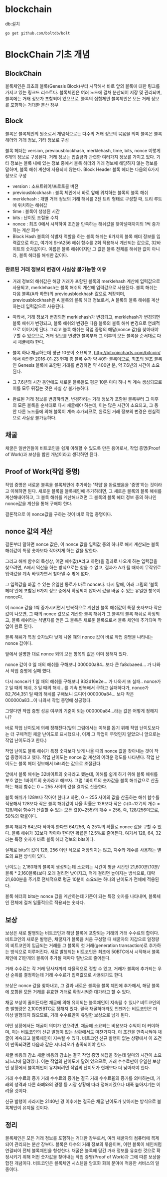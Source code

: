 # blockchain


db:설치
```
go get github.com/boltdb/bolt
```


# BlockChain 기초 개념

## BlockChain
블록체인은 최초의 블록(Genesis Block)부터 시작해서 바로 앞의 블록에 대한 링크를 가지고 있는 링크드 리스트다. 블록체인은 여러 노드에 걸쳐 분산되어 저장 및 관리되며, 블록에는 거래 정보가 포함되어 있으므로, 블록의 집합체인 블록체인은 모든 거래 정보를 포함하는 거대한 분산 장부

## Block
블록은 블록체인의 원소로서 개념적으로는 다수의 거래 정보의 묶음을 의미
블록은 블록 헤더와 거래 정보, 기타 정보로 구성

블록 헤더는 version, previousblockhash, merklehash, time, bits, nonce 이렇게 6개의 정보로 구성된다.
거래 정보는 입출금과 관련한 여러가지 정보를 가지고 있다.
기타 정보는 블록 내에 있는 정보 중에서 블록 헤더와 거래 정보에 해당하지 않는 정보를 말하며, 블록 해쉬 계산에 사용되지 않는다.
Block Header
블록 헤더는 다음의 6가지 정보로 구성

- version : 소프트웨어/프로토콜 버전
- previousblockhash : 블록 체인에서 바로 앞에 위치하는 블록의 블록 해쉬
- merklehash : 개별 거래 정보의 거래 해쉬를 2진 트리 형태로 구성할 때, 트리 루트에 위치하는 해쉬값
- time : 블록이 생성된 시간
- bits : 난이도 조절용 수치
- nonce : 최초 0에서 시작하여 조건을 만족하는 해쉬값을 찾아낼때까지의 1씩 증가하는 계산 회수
- Block Hash
블록의 식별자 역할을 하는 블록 해쉬는 6가지의 블록 헤더 정보를 입력값으로 하고, 여기에 SHA256 해쉬 함수를 2회 적용해서 계산되는 값으로, 32바이트의 숫자값이다. 이름은 블록 해쉬이지만 그 값은 블록 전체를 해쉬한 값이 아니라, 블록 헤더를 해쉬한 값이다.

### 완료된 거래 정보의 변경이 사실상 불가능한 이유
- 거래 정보의 해쉬값은 해당 거래가 포함된 블록의 merklehash 계산에 입력값으로 사용되고, merklehash는 블록 해쉬의 계산에 입력값으로 사용된다. 블록 해쉬는 다음 블록(A라 하면)의 previousblockhash 값으로 저장되며, previousblockhash은 A 블록의 블록 헤더 정보로서, A 블록의 블록 해쉬를 계산하는데 입력값으로 사용된다.

- 따라서, 거래 정보가 변경되면 merklehash가 변경되고, merklehash가 변경되면 블록 해쉬가 변경되고, 블록 해쉬의 변경은 다음 블록의 블록 해쉬 변경으로 연쇄적으로 이어지게 된다. 그리고 블록 해쉬는 작업 증명의 해답(nonce 값)을 찾아내야 구할 수 있으므로, 거래 정보를 변경한 블록부터 그 이후의 모든 블록을 순서대로 다시 채굴해야 한다.

- 블록 하나 채굴하는데 평균 10분이 소요되고, http://bitcoincharts.com/bitcoin/ 에서 확인한 2016-01-23 현재 총 블록 수가 약 40만 블록이므로, 최초의 원조 블록인 Genesis 블록에 포함된 거래를 변경하면 약 400만 분, 약 7.6년의 시간이 소요된다.

- 그 7.6년의 시간 동안에도 새로운 블록들도 평균 10분 마다 하나 씩 계속 생성되므로 이를 모두 뒤집는 것은 사실 상 불가능하다.

- 완료된 거래 정보를 변경하려면,
변경하려는 거래 정보가 포함된 블록부터 그 이후의 모든 블록을 순서대로 다시 채굴해야 하는데,
이는 많은 시간이 소요되고, 그 동안 다른 노드들에 의해 블록이 계속 추가되므로, 완료된 거래 정보의 변경은 현실적으로 사실상 불가능하다.

## 채굴
채굴은 일반인들이 비트코인을 쉽게 이해할 수 있도록 만든 용어로서, 작업 증명(Proof of Work)과 보상을 합친 개념이라고 생각하면 된다.

## Proof of Work(작업 증명)
작업 증명은 새로운 블록을 블록체인에 추가하는 '작업'을 완료했음을 '증명'하는 것이라고 이해하면 된다. 새로운 블록을 블록체인에 추가하려면, 그 새로운 블록의 블록 해쉬를 계산해내야하고, 그 블록 해쉬를 계산해내려면 그 블록의 블록 헤더 정보 중의 하나인 nonce값을 계산을 통해 구해야 한다.

결론적으로 이 nonce값을 구하는 것이 바로 작업 증명이다.

## nonce 값의 계산
결론부터 말하면 nonce 값은, 이 nonce 값을 입력값 중의 하나로 해서 계산되는 블록 해쉬값이 특정 숫자보다 작아지게 하는 값을 말한다.

그리고 해쉬 함수의 특성상, 어떤 해쉬값(A라고 하면)을 결과로 나오게 하는 입력값을 찾으려면, A에서 역산을 하는 방식으로는 찾을 수 없고, 결과가 A가 될 때까지 무작위로 입력값을 계속 바꿔가면서 찾아낼 수 밖에 없다.

그 입력값을 바꿀 수 있는 유일한 통로가 바로 nonce다. 다시 말해, 아래 그림의 '블록 헤더'란에 포함된 6가지 정보 중에서 확정되지 않아서 값을 바꿀 수 있는 유일한 항목이 nonce다.

이 nonce 값을 1씩 증가시키면서 반복적으로 계산한 블록 해쉬값이 특정 숫자보다 작은 값이 나오면, 그 때의 nonce 값으로 계산한 블록 해쉬가 그 블록의 블록 해쉬로 확정되고, 블록 해쉬라는 식별자를 얻은 그 블록은 새로운 블록으로서 블록 체인에 추가되며 작업이 완료 된다.

블록 해쉬가 특정 숫자보다 낮게 나올 떄의 nonce 값이 바로 작업 증명을 나타내는 nonce 값이다.

앞에서 설명한 대로 nonce 외의 모든 항목의 값은 이미 정해져 있다.

nonce 값이 0 일 때의 해쉬를 구해보니 000000a84...보다 큰 fa8cbaeed... 가 나와서 작업 증명에 실패 했다.

다시 nonce가 1 일 때의 해쉬를 구해보니 932d16e2e... 가 나와서 또 실패.. nonce가 2 일 때의 해쉬, 3 일 때의 해쉬.. 를 계속 반복해서 구하고 실패하다가, nonce가 82,764,351 일 때의 해쉬를 구해보니 드디어 000000a84... 보다 작은 000000a83...이 나와서 작업 증명에 성공했다.

그렇다면 작업 증명 성공 여부의 기준이 되는 000000a84...라는 값은 어떻게 정해지나?

바로 작업 난이도에 의해 정해진다(앞의 그림에서는 이해를 돕기 위해 작업 난이도보다는 더 구체적인 채굴 난이도로 표시했으나, 이제 그 작업이 무엇인지 알았으니 앞으로는 작업 난이도라고 한다.)

작업 난이도
블록 해쉬가 특정 숫자보다 낮게 나올 때의 nonce 값을 찾아내는 것이 작업 증명이라고 했다. 작업 난이도는 nonce 값 계산의 어려운 정도를 나타낸다. 작업 난이도는 블록 헤더 정보에서 bits라는 값으로 조절된다.

앞에서 블록 해쉬는 32바이트의 숫자라고 했는데, 이해를 쉽게 하기 위해 블록 해쉬를 부호 없는 1바이트의 숫자라고 해보자. 그럼 1바이트의 숫자값을 블록 해쉬값으로 산출하는 해쉬 함수는 0 ~ 255 사이의 값을 결과로 산출한다.

블록 해쉬가 128보다 작아야 한다고 하면, 0 ~ 255 사이의 값을 산출하는 해쉬 함수를 적용해서 128보다 작은 블록 해쉬값이 나올 확률은 128보다 작은 수(0~127)의 개수 = 128/해쉬 함수가 산출할 수 있는 모든 값(0~255)의 개수 = 256, 즉, 128/256이므로, 50%의 확률이다.

블록 해쉬가 64보다 작아야 한다면 64/256, 즉 25%의 확률로 nonce 값을 구할 수 있다. 블록 해쉬가 32보다 작아야 한다면 확률은 12.5%로 줄어든다. 여기서 128, 64, 32라는 특정 숫자가 바로 블록 헤더 정보의 bits이다.

실제로 bits의 값이 128, 256 이런 식으로 저장되지는 않고, 지수와 계수를 사용하는 별도의 표현 방식이 있다.

난이도는 2,160개의 블록이 생성되는데 소요되는 시간이 평균 시간인 21,600분(10분/블록 * 2,160블록)보다 오래 걸리면 낮아지고, 적게 걸리면 높아지는 방식으로, 대략 21,600분을 주기로 전체적으로 평균 10분이 소요되는 하나의 난이도가 전체에 적용된다.

블록 헤더의 bits는 nonce 값을 계산하는데 기준이 되는 특정 숫자를 나타내며,
블록체인 전체에 걸쳐 일률적으로 적용되는 숫자다.

## 보상
보상은 새로 발행되는 비트코인과 해당 블록에 포함되는 거래의 거래 수수료의 합이다. 비트코인의 새로운 발행은, 채굴자가 블록을 처음 구성할 때 채굴자의 지갑으로 일정량의 비트코인이 입금되는 거래를 그 블록의 첫 거래(generation transaction)로 추가하는 방식으로 이루어진다. 새로 발행되는 비트코인은 최초에 50BTC에서 시작해서 블록 체인에 21만개의 블록이 추가될 때마다 절반으로 줄어든다.

거래 수수료는 각 거래 당사자끼리 자율적으로 정할 수 있고, 거래가 블록에 추가되는 우선 순위를 결정하는데 거래 수수료가 입력값으로 사용되기도 한다.

보상은 nonce 값을 찾아내고, 그 결과 새로운 블록을 블록 체인에 추가해서,
해당 블록에 포함된 모든 거래를 유효한 거래로 확정시켜준 대가라고 할 수 있다.

채굴 보상이 줄어든다면 채굴에 의해 유지되는 블록체인이 지속될 수 있나?
비트코인의 총 발행량은 2,100만BTC로 정해져 있다. 결국 채굴하더라도 언젠가는 비트코인은 더 이상 발행되지 않으므로, 거래 수수료만이 유일한 보상으로 남게 된다.

어떤 상황에서든 채굴이 의미가 있으려면, 채굴에 소요되는 비용보다 수익이 더 커야하며, 이는 비트코인의 신규 발행이 없는 상황에서도 마찬가지다. 이 조건을 만족시켜야 채굴이 계속되고 블록체인이 지속될 수 있다. 비트코인 신규 발행이 없는 상황에서 이 조건이 만족되려면 다음과 같은 시나리오가 충족되어야 한다.

채굴 비용의 감소
채굴 비용의 감소는 결국 작업 증명 해답을 찾는데 얼마의 시간이 소요되느냐에 달려있다. 이는 작업의 난이도에 달려 있으므로, 거래 수수료만이 유일한 보상인 상황에서 블록체인이 유지되려면 작업의 난이도가 현재보다 더 낮아져야 한다.

거래 수수료의 증가
거래 수수료의 증가는 결국 거래 수수료율의 증가를 의미하는데, 거래의 성격과 다른 화폐와의 경쟁 등 시장 상황에 따라 정해지겠으나 대폭 높아지기는 어려울 것이다.

신규 발행이 사라지는 2140년 경 이후에는 결국은 채굴 난이도가 낮아지는 방식으로 블록체인이 유지될 것이다.

## 정리
블록체인은 모든 거래 정보를 포함하는 거대한 장부로서, 여러 채굴자의 컴퓨터에 복제되어 관리되는 분산 장부다.
블록은 다수의 거래 정보의 묶음이며, 이런 블록이 체인처럼 연결되어 전체 블록체인을 형성한다.
채굴은 블록에 담긴 거래 정보를 유효한 것으로 확정시키기 위해 어떤 숫자값을 찾아내는 작업 증명(Proof of Work)과 그에 따른 보상을 합친 개념이다.
비트코인은 블록체인 시스템을 암호화 화폐 분야에 적용한 서비스의 일종이다.
